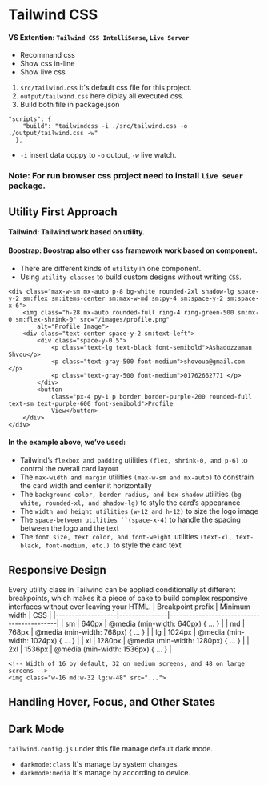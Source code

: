# Tailwind CSS

#### VS Extention: `Tailwind CSS IntelliSense`, `Live Server`
- Recommand css
- Show css in-line
- Show live css

1. `src/tailwind.css` it's default css file for this project.
2. `output/tailwind.css` here diplay all executed css.
3. Build both file in package.json

```
"scripts": {
    "build": "tailwindcss -i ./src/tailwind.css -o ./output/tailwind.css -w"
  },
```
- `-i` insert data coppy to `-o` output, `-w` live watch.

### Note: For run browser css project need to install `live sever` package.

## Utility First Approach

#### Tailwind: Tailwind work based on utility.
#### Boostrap: Boostrap also other css framework work based on component.

- There are different kinds of `utility` in one component.
- Using `utility classes` to build custom designs without writing `CSS`.
````
<div class="max-w-sm mx-auto p-8 bg-white rounded-2xl shadow-lg space-y-2 sm:flex sm:items-center sm:max-w-md sm:py-4 sm:space-y-2 sm:space-x-6">
    <img class="h-28 mx-auto rounded-full ring-4 ring-green-500 sm:mx-0 sm:flex-shrink-0" src="/images/profile.png"
        alt="Profile Image">
    <div class="text-center space-y-2 sm:text-left">
        <div class="space-y-0.5">
            <p class="text-lg text-black font-semibold">Ashadozzaman Shvou</p>
            <p class="text-gray-500 font-medium">shovoua@gmail.com </p>
            <p class="text-gray-500 font-medium">01762662771 </p>
        </div>
        <button
            class="px-4 py-1 p border border-purple-200 rounded-full text-sm text-purple-600 font-semibold">Profile
            View</button>
    </div>
</div>

````
#### In the example above, we’ve used:

- Tailwind’s `flexbox and padding` utilities `(flex, shrink-0, and p-6)` to control the overall card layout
- The `max-width and margin` utilities `(max-w-sm and mx-auto)` to constrain the card width and center it horizontally
- The `background color, border radius, and box-shadow` utilities `(bg-white, rounded-xl, and shadow-lg)` to style the card’s appearance
- The `width and height utilities` `(w-12 and h-12)` to size the logo image
- The `space-between utilities ``(space-x-4)` to handle the spacing between the logo and the text
- The `font size, text color, and font-weight `utilities `(text-xl, text-black, font-medium, etc.) `to style the card text

## Responsive Design
Every utility class in Tailwind can be applied conditionally at different breakpoints, which makes it a piece of cake to build complex responsive interfaces without ever leaving your HTML.
| Breakpoint prefix | Minimum width | CSS                                       |
|-------------------|---------------|-------------------------------------------|
| sm                | 640px         | @media (min-width: 640px) { ... }         |
| md                | 768px         | @media (min-width: 768px) { ... }         |
| lg                | 1024px        | @media (min-width: 1024px) { ... }        |
| xl                | 1280px        | @media (min-width: 1280px) { ... }        |
| 2xl               | 1536px        | @media (min-width: 1536px) { ... }        |

``````
<!-- Width of 16 by default, 32 on medium screens, and 48 on large screens -->
<img class="w-16 md:w-32 lg:w-48" src="...">
``````

## Handling Hover, Focus, and Other States

## Dark Mode
`tailwind.config.js` under this file manage default dark mode.
- `darkmode:class` It's manage by system changes.
- `darkmode:media` It's manage by according to device.
